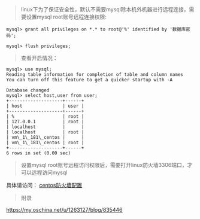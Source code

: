 > linux下为了保证安全性，默认不需要mysql除本机外机器进行远程连接，需要设置mysql root账号远程连接权限:

```
mysql> grant all privileges on *.* to root@'%' identified by '数据库密码';

mysql> flush privileges;
```

> 查看开启情况：

```
mysql> use mysql;
Reading table information for completion of table and column names
You can turn off this feature to get a quicker startup with -A

Database changed
mysql> select host,user from user;
+--------------------+------+
| host               | user |
+--------------------+------+
| %                  | root |
| 127.0.0.1          | root |
| localhost          |      |
| localhost          | root |
| vm\_1\_181\_centos |      |
| vm\_1\_181\_centos | root |
+--------------------+------+
6 rows in set (0.00 sec)

```

> 设置mysql root账号远程访问权限后，需要打开linux防火墙3306端口，才可以远程访问mysql

具体请访问：
[centos防火墙配置](https://github.com/monsterLin/Linux_Learning_Notes/blob/master/CentOS%E9%85%8D%E7%BD%AE%E9%98%B2%E7%81%AB%E5%A2%99.md)

> 附录

https://my.oschina.net/u/1263127/blog/835446
